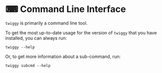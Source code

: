 # ⌨ Command Line Interface

`twiggy` is primarily a command line tool.

To get the most up-to-date usage for the version of `twiggy` that you have
installed, you can always run:

```
twiggy --help
```

Or, to get more information about a sub-command, run:

```
twiggy subcmd --help
```
